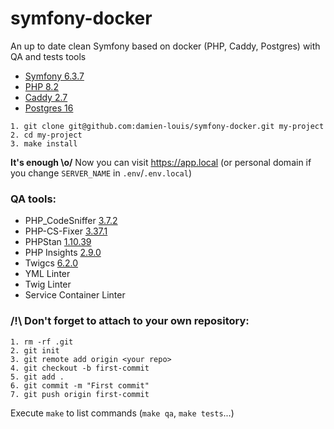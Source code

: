 # symfony-docker

An up to date clean Symfony based on docker (PHP, Caddy, Postgres) with QA and tests tools 

- [Symfony 6.3.7](https://github.com/symfony/symfony/releases/tag/v6.3.7)
- [PHP 8.2](https://hub.docker.com/r/dmnlouis/php)
- [Caddy 2.7](https://hub.docker.com/r/dmnlouis/caddy)
- [Postgres 16](https://hub.docker.com/_/postgres)

```
1. git clone git@github.com:damien-louis/symfony-docker.git my-project
2. cd my-project
3. make install
```
**It's enough \o/**
Now you can visit https://app.local (or personal domain if you change `SERVER_NAME` in `.env`/`.env.local`)

### QA tools: 

- PHP_CodeSniffer [3.7.2](https://github.com/squizlabs/PHP_CodeSniffer/releases/tag/3.7.2)
- PHP-CS-Fixer [3.37.1](https://github.com/PHP-CS-Fixer/PHP-CS-Fixer/releases/tag/v3.37.1)
- PHPStan [1.10.39](https://github.com/phpstan/phpstan/releases/tag/1.10.39)
- PHP Insights [2.9.0](https://github.com/nunomaduro/phpinsights/releases/tag/v2.9.0)
- Twigcs [6.2.0](https://github.com/friendsoftwig/twigcs/releases/tag/6.2.0)
- YML Linter
- Twig Linter 
- Service Container Linter

### /!\ Don't forget to attach to your own repository: 
```
1. rm -rf .git
2. git init
3. git remote add origin <your repo>
4. git checkout -b first-commit
5. git add .
6. git commit -m "First commit"
7. git push origin first-commit
```

Execute `make` to list commands (`make qa`, `make tests`...)
